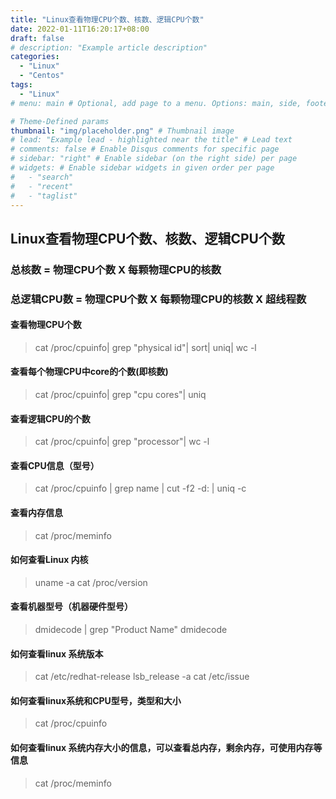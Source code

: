 ```yaml
---
title: "Linux查看物理CPU个数、核数、逻辑CPU个数"
date: 2022-01-11T16:20:17+08:00
draft: false
# description: "Example article description"
categories:
  - "Linux"
  - "Centos"
tags:
  - "Linux"
# menu: main # Optional, add page to a menu. Options: main, side, footer

# Theme-Defined params
thumbnail: "img/placeholder.png" # Thumbnail image
# lead: "Example lead - highlighted near the title" # Lead text
# comments: false # Enable Disqus comments for specific page
# sidebar: "right" # Enable sidebar (on the right side) per page
# widgets: # Enable sidebar widgets in given order per page
#   - "search"
#   - "recent"
#   - "taglist"
---
```


## Linux查看物理CPU个数、核数、逻辑CPU个数

### 总核数 = 物理CPU个数 X 每颗物理CPU的核数

### 总逻辑CPU数 = 物理CPU个数 X 每颗物理CPU的核数 X 超线程数

#### 查看物理CPU个数
>cat /proc/cpuinfo| grep "physical id"| sort| uniq| wc -l

#### 查看每个物理CPU中core的个数(即核数)
>cat /proc/cpuinfo| grep "cpu cores"| uniq

#### 查看逻辑CPU的个数
>cat /proc/cpuinfo| grep "processor"| wc -l

#### 查看CPU信息（型号）
>cat /proc/cpuinfo | grep name | cut -f2 -d: | uniq -c

#### 查看内存信息
>cat /proc/meminfo

#### 如何查看Linux 内核
>uname -a
>cat /proc/version

#### 查看机器型号（机器硬件型号）
>dmidecode | grep "Product Name"
>dmidecode

#### 如何查看linux 系统版本
>cat /etc/redhat-release
>lsb_release -a
>cat  /etc/issue

#### 如何查看linux系统和CPU型号，类型和大小
>cat /proc/cpuinfo

#### 如何查看linux 系统内存大小的信息，可以查看总内存，剩余内存，可使用内存等信息
>cat /proc/meminfo
